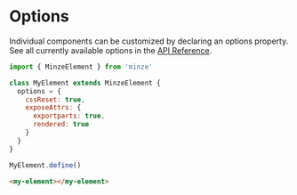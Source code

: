 # Options

Individual components can be customized by declaring an options property. See all currently available options in the [API Reference](/api/minze-element.html#options).

```js
import { MinzeElement } from 'minze'

class MyElement extends MinzeElement {
  options = {
    cssReset: true,
    exposeAttrs: {
      exportparts: true,
      rendered: true
    }
  }
}

MyElement.define()
```

```html
<my-element></my-element>
```
